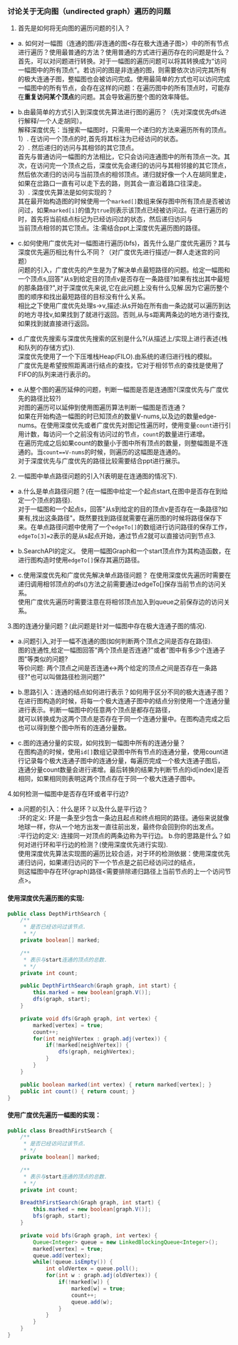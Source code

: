### 讨论关于无向图（undirected graph）遍历的问题
1. 首先是如何将无向图的遍历问题的引入？
  * a. 如何对一幅图（连通的图/非连通的图<存在极大连通子图>）中的所有节点进行遍历？使用最普通的方法？使用普通的方式进行遍历存在的问题是什么？<br>
    首先，可以对问题进行转换。对于一幅图的遍历问题可以将其转换成为“访问一幅图中的所有顶点”。若访问的图是非连通的图，则需要依次访问完其所有的极大连通子图，整幅图也会被访问完成。使用最简单的方式也可以访问完成一幅图中的所有节点，会存在这样的问题：在遍历图中的所有顶点时，可能存在**重复访问某个顶点**的问题。其会导致遍历整个图的效率降低。
  
  * b.由最简单的方式引入到深度优先算法进行图的遍历？（先对深度优先dfs进行解释/一个人走胡同）。<br>
      解释深度优先：当搜索一幅图时，只需用一个递归的方法来遍历所有的顶点。<br>
      1）. 在访问一个顶点的时,首先将其标注为已经访问的状态。<br>
      2）. 然后递归的访问与其相邻的其它顶点。<br>
   首先与普通访问一幅图的方法相比，它只会访问连通图中的所有顶点一次。其次，在访问完一个顶点之后，深度优先会递归的访问与其相邻接的其它顶点，然后依次递归的访问与当前顶点的相邻顶点。递归就好像一个人在胡同里走，如果在岔路口一直有可以走下去的路，则其会一直沿着路口往深走。<br>
      3）. 深度优先算法是如何实现的？<br>
    其在最开始构造图的时候使用一个`marked[]`数组来保存图中所有顶点是否被访问过，如果`marked[i]`的值为`true`则表示该顶点已经被访问过。在进行遍历的时，首先将当前结点标记为已经访问过的状态，然后递归访问与<br>当前顶点相邻的其它顶点。注:需结合ppt上深度优先遍历图的路径。

  * c.如何使用广度优先对一幅图进行遍历(bfs)，首先什么是广度优先遍历？其与深度优先遍历相比有什么不同？（对广度优先进行描述/一群人走迷宫的问题）<br>
    问题的引入，广度优先的产生是为了解决单点最短路径的问题。给定一幅图和一个顶点s,回答"从s到给定目的顶点v是否存在一条路径?如果有找出其中最短的那条路径?",对于深度优先来说,它在此问题上没有什么见解.因为它遍历整个图的顺序和找出最短路径的目标没有什么关系。<br>
   相比之下使用广度优先处理s->v,描述:从s开始在所有由一条边就可以遍历到达的地方寻找v,如果找到了就进行返回。否则,从与s距离两条边的地方进行查找,如果找到就直接进行返回。

  * d.广度优先搜索与深度优先搜索的区别是什么?(从描述上/实现上进行表述{栈和队列的存储方式}).<br>
    深度优先使用了一个下压堆栈Heap(FILO).由系统的递归进行栈的模拟。<br>
   广度优先是希望按照距离进行结点的查找，它对于相邻节点的查找是使用了FIFO的队列来进行表示的。<br>
  
  * e.从整个图的遍历延伸的问题，判断一幅图是否是连通图?(深度优先与广度优先的路径比较?)<br>
    对图的遍历可以延伸到使用图遍历算法判断一幅图是否连通？<br>如果在开始构造一幅图的时已知顶点的数量V-nums,以及边的数量edge-nums。在使用深度优先或者广度优先对图记性遍历时，使用变量`count`进行引用计数，每访问一个之前没有访问过的节点，`count`的数量进行递增。<br>在遍历完成之后如果count的数量小于图中所有顶点的数量，则整幅图是不连通的。当`count==V-nums`的时候，则遍历的这幅图是连通的。<br>
  对于深度优先与广度优先的路径比较需要结合ppt进行展示。

2. 一幅图中单点路径问题的引入?(表明是在连通图的情况下).<br>
  * a.什么是单点路径问题？(在一幅图中给定一个起点start,在图中是否存在到给定一个顶点的路径).<br>
      对于一幅图和一个起点s，回答"从s到给定的目的顶点v是否存在一条路径?如果有,找出这条路径"。既然要找到路径就需要在遍历图的时候将路径保存下来。在单点路径问题中使用了一个`edgeTo[]`的数组进行访问路径的保存工作，`edgeTo[3]=2`表示的是从s起点开始，通过节点2就可以直接访问到节点3.<br>
  
  * b.SearchAPI的定义。
    使用一幅图Graph和一个start顶点作为其构造函数，在进行图构造时使用`edgeTo[]`保存其遍历路径。
  
  * c.使用深度优先和广度优先解决单点路径问题？
    在使用深度优先遍历时需要在递归调用相邻顶点的dfs()方法之前需要通过edgeTo[]保存当前节点的访问关系。<br>
    使用广度优先遍历时需要注意在将相邻顶点加入到queue之前保存边的访问关系。<br>

  3.图的连通分量问题？(此问题是针对一幅图中存在极大连通子图的情况).

  * a.问题引入,对于一幅不连通的图(如何判断两个顶点之间是否存在路径).<br>
    图的连通性,给定一幅图回答"两个顶点是否连通?"或者"图中有多少个连通子图"等类似的问题?<br>
  等价问题: 两个顶点之间是否连通<->两个给定的顶点之间是否存在一条路径?"也可以叫做路径检测问题?"
  
  * b.思路引入：连通的结点如何进行表示？如何用于区分不同的极大连通子图？<br>
    在进行图构造的时候，将每一个极大连通子图中的结点分别使用一个连通分量进行表示。判断一幅图中的任意两个顶点是都存在路径，<br>就可以转换成为这两个顶点是否存在于同一个连通分量中。在图构造完成之后也可以得到整个图中所有的连通分量数。
  
  * c.图的连通分量的实现，如何找到一幅图中所有的连通分量？<br>
    在图构造的时候，使用`id[]`数组记录图中所有节点的连通分量，使用count进行记录每个极大连通子图中的连通分量，每遍历完成一个极大连通子图后，<br>连通分量count数量会进行递增。最后转换的结果为判断节点的id[index]是否相同，如果相同则表明这两个顶点存在于同一个极大连通子图中。

4.如何检测一幅图中是否存在环或者平行边?

  * a.问题的引入：什么是环？以及什么是平行边？<br>
    :环的定义: 环是一条至少包含一条边且起点和终点相同的路径。通俗来说就像地球一样，你从一个地方出发一直往前出发，最终你会回到你的出发点。<br>
    :平行边的定义: 连接同一对顶点的两条边称为平行边。
    b.你的思路是什么？如何对进行环和平行边的检测？(使用深度优先进行实现).<br>
    使用深度优先算法实现图的遍历比较合适，对于环的检测依据：使用深度优先递归访问，如果递归访问的下一个节点是之前已经访问过的结点，<br>则这幅图中存在环(graph)路径<需要排除递归路径上当前节点的上一个访问节点>。

#### 使用深度优先遍历图的实现:
```java
public class DepthFirthSearch {
    /**
     * 是否已经访问过该节点.
     * */
    private boolean[] marked;

    /**
     * 表示与start连通的顶点的总数.
     * */
    private int count;

    public DepthFirthSearch(Graph graph, int start) {
        this.marked = new boolean[graph.V()];
        dfs(graph, start);
    }

    private void dfs(Graph graph, int vertex) {
        marked[vertex] = true;
        count++;
        for(int neighVertex : graph.adj(vertex)) {
            if(!marked[neighVertex]) {
                dfs(graph, neighVertex);
            }
        }
    }

    public boolean marked(int vertex) { return marked[vertex]; }
    public int count() { return count; }
}
```
#### 使用广度优先遍历一幅图的实现：
```java
public class BreadthFirstSearch {
    /**
     * 是否已经访问过该节点.
     * */
    private boolean[] marked;

    /**
     * 表示与start连通的顶点的总数.
     * */
    private int count;

    BreadthFirstSearch(Graph graph, int start) {
        this.marked = new boolean[graph.V()];
        bfs(graph, start);
    }

    private void bfs(Graph graph, int vertex) {
        Queue<Integer> queue = new LinkedBlockingQueue<Integer>();
        marked[vertex] = true;
        queue.add(vertex);
        while(!queue.isEmpty()) {
            int oldVertex = queue.poll();
            for(int w : graph.adj(oldVertex)) {
                if(!marked[w]) {
                    marked[w] = true;
                    count++;
                    queue.add(w);
                }
            }
        }
    }
}
```


